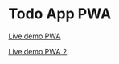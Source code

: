 # Todo App PWA

[Live demo PWA](https://todo-as-beltran.herokuapp.com/)

[Live demo PWA 2](https://todo-pwa.gigalixirapp.com/)


